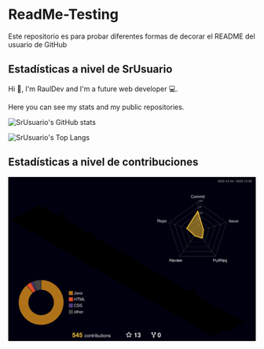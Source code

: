 # ReadMe-Testing

Este repositorio es para probar diferentes formas de decorar el README del usuario de GitHub

## Estadísticas a nivel de SrUsuario

Hi 👋, I'm RaulDev and I'm a future web developer 💻.

Here you can see my stats and my public repositories.

![SrUsuario's GitHub stats](https://github-readme-stats.vercel.app/api?username=srusuario&show_icons=true&theme=radical)

![SrUsuario's Top Langs](https://github-readme-stats.vercel.app/api/top-langs/?username=srusuario&layout=compact&theme=radical)

## Estadísticas a nivel de contribuciones

![SrUsuario's Contrib 3d](./profile-3d-contrib/profile-night-rainbow.svg)
